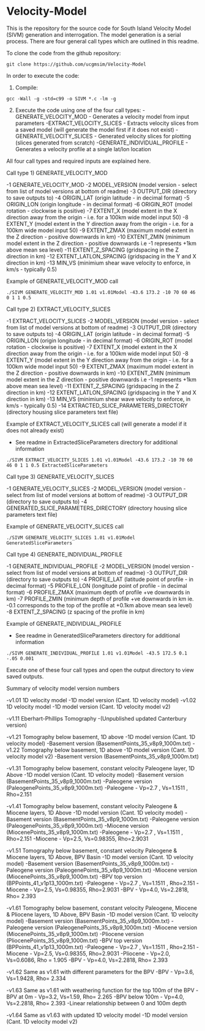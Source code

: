 # Velocity-Model

This is the repository for the source code for South Island Velocity Model (SIVM) generation and interrogation. The model generation is a serial process. There are four general call types which are outlined in this readme.

To clone the code from the github repository:
```
git clone https://github.com/ucgmsim/Velocity-Model
```
In order to execute the code:

1) Compile:
```
gcc -Wall -g -std=c99 -o SIVM *.c -lm -g
```
2) Execute the code using one of the four call types:
-GENERATE_VELOCITY_MOD - Generates a velocity model from input parameters
-EXTRACT_VELOCITY_SLICES - Extracts velocity slices from a saved model (will generate the model first if it does not exist)
-GENERATE_VELOCITY_SLICES - Generated velocity slices for plotting (slices generated from scratch)
-GENERATE_INDIVIDUAL_PROFILE - Generates a velocity profile at a single lat/lon location

All four call types and required inputs are explained here.

Call type 1) GENERATE_VELOCITY_MOD

-1	GENERATE_VELOCITY_MOD
-2	MODEL_VERSION (model version - select from list of model versions at bottom of readme)
-3	OUTPUT_DIR (directory to save outputs to)
-4	ORIGIN_LAT (origin latitude - in decimal format)
-5	ORIGIN_LON (origin longitude - in decimal format)
-6	ORIGIN_ROT (model rotation - clockwise is positive)
-7	EXTENT_X (model extent in the X direction away from the origin - i.e. for a 100km wide model input 50)
-8	EXTENT_Y (model extent in the Y direction away from the origin - i.e. for a 100km wide model input 50)
-9	EXTENT_ZMAX (maximum model extent in the Z direction - positive downwards in km)
-10	EXTENT_ZMIN (minimum model extent in the Z direction - positive downwards i.e -1 represents +1km above mean sea level)
-11	EXTENT_Z_SPACING (gridspacing in the Z direction in km)
-12	EXTENT_LATLON_SPACING (gridspacing in the Y and X direction in km)
-13	MIN_VS (minimium shear wave velocity to enforce, in km/s - typically 0.5)

Example of GENERATE_VELOCITY_MOD call
```
./SIVM GENERATE_VELOCITY_MOD 1.01 v1.01Model -43.6 173.2 -10 70 60 46 0 1 1 0.5
```
Call type 2) EXTRACT_VELOCITY_SLICES

-1	EXTRACT_VELOCITY_SLICES
-2	MODEL_VERSION (model version - select from list of model versions at bottom of readme)
-3	OUTPUT_DIR (directory to save outputs to)
-4	ORIGIN_LAT (origin latitude - in decimal format)
-5	ORIGIN_LON (origin longitude - in decimal format)
-6	ORIGIN_ROT (model rotation - clockwise is positive)
-7	EXTENT_X (model extent in the X direction away from the origin - i.e. for a 100km wide model input 50)
-8	EXTENT_Y (model extent in the Y direction away from the origin - i.e. for a 100km wide model input 50)
-9	EXTENT_ZMAX (maximum model extent in the Z direction - positive downwards in km)
-10	EXTENT_ZMIN (minimum model extent in the Z direction - positive downwards i.e -1 represents +1km above mean sea level)
-11	EXTENT_Z_SPACING (gridspacing in the Z direction in km)
-12	EXTENT_LATLON_SPACING (gridspacing in the Y and X direction in km)
-13	MIN_VS (minimium shear wave velocity to enforce, in km/s - typically 0.5)
-14	EXTRACTED_SLICE_PARAMETERS_DIRECTORY (directory housing slice parameters text file)

Example of EXTRACT_VELOCITY_SLICES call (will generate a model if it does not already exist)
- See readme in ExtractedSliceParameters directory for additional information
```
./SIVM EXTRACT_VELOCITY_SLICES 1.01 v1.01Model -43.6 173.2 -10 70 60 46 0 1 1 0.5 ExtractedSliceParameters
```

Call type 3) GENERATE_VELOCITY_SLICES

-1	GENERATE_VELOCITY_SLICES
-2	MODEL_VERSION (model version - select from list of model versions at bottom of readme)
-3	OUTPUT_DIR (directory to save outputs to)
-4	GENERATED_SLICE_PARAMETERS_DIRECTORY (directory housing slice parameters text file)

 Example of GENERATE_VELOCITY_SLICES call
```
./SIVM GENERATE_VELOCITY_SLICES 1.01 v1.01Model GeneratedSliceParameters
```

Call type 4) GENERATE_INDIVIDUAL_PROFILE

-1	GENERATE_INDIVIDUAL_PROFILE
-2	MODEL_VERSION (model version - select from list of model versions at bottom of readme)
-3	OUTPUT_DIR (directory to save outputs to)
-4	PROFILE_LAT (latitude point of profile - in decimal format)
-5	PROFILE_LON (longitude point of profile - in decimal format)
-6	PROFILE_ZMAX (maximum depth of profile +ve downwards in km) 
-7	PROFILE_ZMIN (minimum depth of profile +ve downwards in km ie. -0.1 corresponds to the top of the profile at +0.1km above mean sea level)
-8	EXTENT_Z_SPACING (z spacing of the profile in km)

Example of GENERATE_INDIVIDUAL_PROFILE 
- See readme in GeneratedSliceParameters directory for additional information

```
./SIVM GENERATE_INDIVIDUAL_PROFILE 1.01 v1.01Model -43.5 172.5 0.1 -.05 0.001
```


Execute one of these four call types and open the output directory to view saved outputs.



Summary of velocity model version numbers

-v1.01 1D velocity model 
	-1D model version (Cant. 1D velocity model)
-v1.02 1D velocity model 
	-1D model version (Cant. 1D velocity model v2)

-v1.11 Eberhart-Phillips Tomography 
	-(Unpublished updated Canterbury version)

-v1.21 Tomography below basement, 1D above
	-1D model version (Cant. 1D velocity model)
	-Basement version (BasementPoints_35_v8p9_1000m.txt)
-v1.22 Tomography below basement, 1D above
	-1D model version (Cant. 1D velocity model v2)
	-Basement version (BasementPoints_35_v8p9_1000m.txt)

-v1.31 Tomography below basement, constant velocity Paleogene layer, 1D Above
	-1D model version (Cant. 1D velocity model)
	-Basement version (BasementPoints_35_v8p9_1000m.txt)
	-Paleogene version (PaleogenePoints_35_v8p9_1000m.txt)
	-Paleogene - Vp=2.7 , Vs=1.1511 , Rho=2.151

-v1.41 Tomography below basement, constant velocity Paleogene & Miocene layers, 1D Above
	-1D model version (Cant. 1D velocity model)
	-Basement version (BasementPoints_35_v8p9_1000m.txt)
	-Paleogene version (PaleogenePoints_35_v8p9_1000m.txt)
	-Miocene version (MiocenePoints_35_v8p9_1000m.txt)
	-Paleogene - Vp=2.7 , Vs=1.1511 , Rho=2.151
	-Miocene - Vp=2.5, Vs=0.98355, Rho=2.9031 

-v1.51 Tomography below basement, constant velocity Paleogene & Miocene layers, 1D Above, BPV Basin
	-1D model version (Cant. 1D velocity model)
	-Basement version (BasementPoints_35_v8p9_1000m.txt)
	-Paleogene version (PaleogenePoints_35_v8p9_1000m.txt)
	-Miocene version (MiocenePoints_35_v8p9_1000m.txt)
	-BPV top version (BPPoints_41_v1p13_1000m.txt)
	-Paleogene - Vp=2.7 , Vs=1.1511 , Rho=2.151
	-Miocene - Vp=2.5, Vs=0.98355, Rho=2.9031 
	-BPV - Vp=4.0, Vs=2.2818, Rho= 2.393 

-v1.61 Tomography below basement, constant velocity Paleogene, Miocene & Pliocene layers, 1D Above, BPV Basin
	-1D model version (Cant. 1D velocity model)
	-Basement version (BasementPoints_35_v8p9_1000m.txt)
	-Paleogene version (PaleogenePoints_35_v8p9_1000m.txt)
	-Miocene version (MiocenePoints_35_v8p9_1000m.txt)
	-Pliocene version (PliocenePoints_35_v8p9_1000m.txt)
	-BPV top version (BPPoints_41_v1p13_1000m.txt)
	-Paleogene - Vp=2.7 , Vs=1.1511 , Rho=2.151
	-Miocene - Vp=2.5, Vs=0.98355, Rho=2.9031 
	-Pliocene - Vp=2.0, Vs=0.6086, Rho = 1.905
	-BPV - Vp=4.0, Vs=2.2818, Rho= 2.393 

-v1.62 Same as v1.61 with different parameters for the BPV
	-BPV - Vp=3.6, Vs=1.9428, Rho= 2.334 

-v1.63 Same as v1.61 with weathering function for the top 100m of the BPV
	-BPV at 0m - Vp=3.2, Vs=1.59, Rho= 2.265 
	-BPV below 100m - Vp=4.0, Vs=2.2818, Rho= 2.393 
	-Linear relationship between 0 and 100m depth

-v1.64 Same as v1.63 with updated 1D velocity model
	-1D model version (Cant. 1D velocity model v2)





